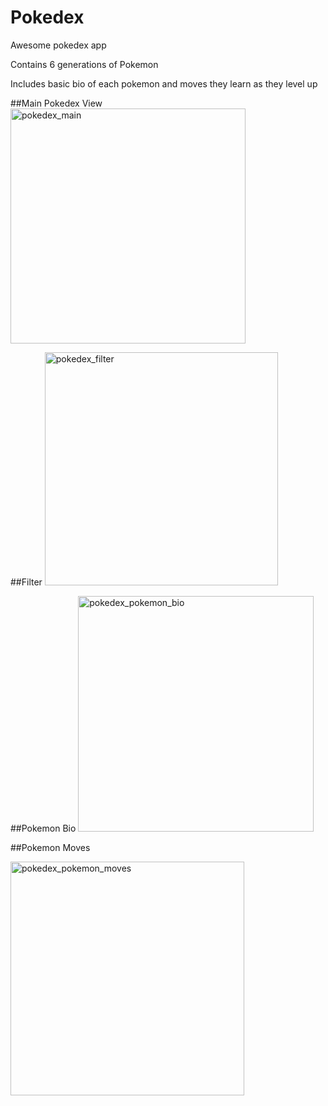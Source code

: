 # Pokedex
Awesome pokedex app

Contains 6 generations of Pokemon

Includes basic bio of each pokemon and moves they learn as they level up


##Main Pokedex View 
<img width="376" alt="pokedex_main" src="https://cloud.githubusercontent.com/assets/17623389/20041119/85fc9eac-a419-11e6-810c-987d7e1547e8.png">

##Filter 
<img width="373" alt="pokedex_filter" src="https://cloud.githubusercontent.com/assets/17623389/20041169/369d6264-a41a-11e6-964b-142543e3ae3a.png">

##Pokemon Bio
<img width="377" alt="pokedex_pokemon_bio" src="https://cloud.githubusercontent.com/assets/17623389/20041172/4286910e-a41a-11e6-9fcd-a4d87858db38.png">

##Pokemon Moves

<img width="374" alt="pokedex_pokemon_moves" src="https://cloud.githubusercontent.com/assets/17623389/20041181/5f50b620-a41a-11e6-9bd3-809188d2dd36.png">
